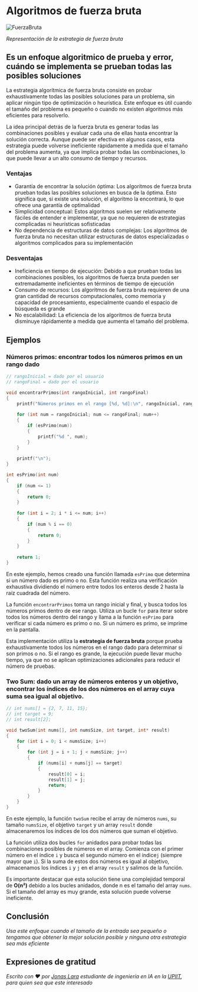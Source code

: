 # Algoritmos de fuerza bruta

![FuerzaBruta](/01.-Sources/Images/FuerzaBruta.png)

_Representación de la estrategia de fuerza bruta_

## Es un enfoque algoritmico de prueba y error, cuándo se implementa se prueban todas las posibles soluciones

La estrategia algorítmica de fuerza bruta consiste en probar exhaustivamente todas las posibles soluciones para un problema, sin aplicar ningún tipo de optimización o heurística. Este enfoque es útil cuando el tamaño del problema es pequeño o cuando no existen algoritmos más eficientes para resolverlo.

La idea principal detrás de la fuerza bruta es generar todas las combinaciones posibles y evaluar cada una de ellas hasta encontrar la solución correcta. Aunque puede ser efectiva en algunos casos, esta estrategia puede volverse ineficiente rápidamente a medida que el tamaño del problema aumenta, ya que implica probar todas las combinaciones, lo que puede llevar a un alto consumo de tiempo y recursos.

### Ventajas

- Garantía de encontrar la solución óptima: Los algoritmos de fuerza bruta prueban todas las posibles soluciones en busca de la óptima. Esto significa que, si existe una solución, el algoritmo la encontrará, lo que ofrece una garantía de optimalidad
- Simplicidad conceptual: Estos algoritmos suelen ser relativamente fáciles de entender e implementar, ya que no requieren de estrategias complicadas ni heurísticas sofisticadas
- No dependencia de estructuras de datos complejas: Los algoritmos de fuerza bruta no necesitan utilizar estructuras de datos especializadas o algoritmos complicados para su implementación

### Desventajas
- Ineficiencia en tiempo de ejecución: Debido a que prueban todas las combinaciones posibles, los algoritmos de fuerza bruta pueden ser extremadamente ineficientes en términos de tiempo de ejecución
- Consumo de recursos: Los algoritmos de fuerza bruta requieren de una gran cantidad de recursos computacionales, como memoria y capacidad de procesamiento, especialmente cuando el espacio de búsqueda es grande
- No escalabilidad: La eficiencia de los algoritmos de fuerza bruta disminuye rápidamente a medida que aumenta el tamaño del problema. 

## Ejemplos

### Números primos: encontrar todos los números primos en un rango dado

```c
// rangoInicial = dado por el usuario
// rangoFinal = dado por el usuario

void encontrarPrimos(int rangoInicial, int rangoFinal) 
{
    printf("Números primos en el rango [%d, %d]:\n", rangoInicial, rangoFinal);
    
    for (int num = rangoInicial; num <= rangoFinal; num++) 
    {
        if (esPrimo(num)) 
        {
            printf("%d ", num);
        }
    }
    
    printf("\n");
}

int esPrimo(int num) 
{
    if (num <= 1) 
    {
        return 0;
    }
    
    for (int i = 2; i * i <= num; i++) 
    {
        if (num % i == 0) 
        {
            return 0;
        }
    }
    
    return 1;
}
```

En este ejemplo, hemos creado una función llamada `esPrimo` que determina si un número dado es primo o no. Esta función realiza una verificación exhaustiva dividiendo el número entre todos los enteros desde 2 hasta la raíz cuadrada del número.

La función `encontrarPrimos` toma un rango inicial y final, y busca todos los números primos dentro de ese rango. Utiliza un bucle `for` para iterar sobre todos los números dentro del rango y llama a la función `esPrimo` para verificar si cada número es primo o no. Si un número es primo, se imprime en la pantalla.

Esta implementación utiliza la **estrategia de fuerza bruta** porque prueba exhaustivamente todos los números en el rango dado para determinar si son primos o no. Si el rango es grande, la ejecución puede llevar mucho tiempo, ya que no se aplican optimizaciones adicionales para reducir el número de pruebas.


### Two Sum: dado un array de números enteros y un objetivo, encontrar los índices de los dos números en el array cuya suma sea igual al objetivo.

```c
// int nums[] = {2, 7, 11, 15};
// int target = 9;
// int result[2];

void twoSum(int nums[], int numsSize, int target, int* result) 
{
    for (int i = 0; i < numsSize; i++) 
    {
        for (int j = i + 1; j < numsSize; j++) 
        {
            if (nums[i] + nums[j] == target) 
            {
                result[0] = i;
                result[1] = j;
                return;
            }
        }
    }
}
```

En este ejemplo, la función `twoSum` recibe el array de números `nums`, su tamaño `numsSize`, el objetivo `target` y un array `result` donde almacenaremos los índices de los dos números que suman el objetivo.

La función utiliza dos bucles `for` anidados para probar todas las combinaciones posibles de números en el array. Comienza con el primer número en el índice `i` y busca el segundo número en el índice`j` (siempre mayor que `i`). Si la suma de estos dos números es igual al objetivo, almacenamos los índices `i` y `j` en el array `result` y salimos de la función.

Es importante destacar que esta solución tiene una complejidad temporal de **O(n²)** debido a los bucles anidados, donde n es el tamaño del array `nums`. Si el tamaño del array es muy grande, esta solución puede volverse ineficiente.

## Conclusión

_Usa este enfoque cuando el tamaño de la entrada sea pequeño o tengamos que obtener la mejor solución posible y ninguna otra estrategia sea más eficiente_

## Expresiones de gratitud

_Escrito con ❤️ por [Jonas Lara](https://medium.com/@jonas_lara) estudiante de ingeniería en IA en la [UPIIT](https://www.upiit.ipn.mx/), para quien sea que este interesado_